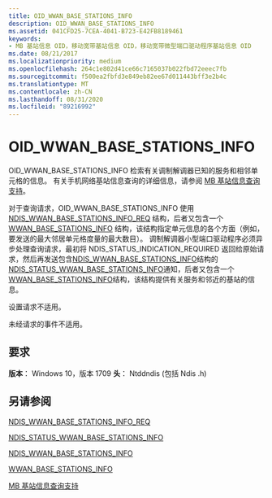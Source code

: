 ```yaml
---
title: OID_WWAN_BASE_STATIONS_INFO
description: OID_WWAN_BASE_STATIONS_INFO
ms.assetid: 041CFD25-7CEA-4041-B723-E42FB8189461
keywords:
- MB 基站信息 OID，移动宽带基站信息 OID，移动宽带微型端口驱动程序基站信息 OID
ms.date: 08/21/2017
ms.localizationpriority: medium
ms.openlocfilehash: 264c1e802d41ce66c7165037b022fbd72eeec7fb
ms.sourcegitcommit: f500ea2fbfd3e849eb82ee67d011443bff3e2b4c
ms.translationtype: MT
ms.contentlocale: zh-CN
ms.lasthandoff: 08/31/2020
ms.locfileid: "89216992"
---
```

# <a name="oid_wwan_base_stations_info"></a>OID_WWAN_BASE_STATIONS_INFO

OID_WWAN_BASE_STATIONS_INFO 检索有关调制解调器已知的服务和相邻单元格的信息。 有关手机网络基站信息查询的详细信息，请参阅 [MB 基站信息查询支持](mb-base-stations-information-query-support.md)。

对于查询请求，OID_WWAN_BASE_STATIONS_INFO 使用 [NDIS_WWAN_BASE_STATIONS_INFO_REQ](/windows-hardware/drivers/ddi/ndiswwan/ns-ndiswwan-_ndis_wwan_base_stations_info_req) 结构，后者又包含一个 [WWAN_BASE_STATIONS_INFO](/windows-hardware/drivers/ddi/wwan/ns-wwan-_wwan_base_stations_info) 结构，该结构指定单元信息的各个方面（例如，要发送的最大邻居单元格度量的最大数目）。 调制解调器小型端口驱动程序必须异步处理查询请求，最初将 NDIS_STATUS_INDICATION_REQUIRED 返回给原始请求，然后再发送包含[NDIS_WWAN_BASE_STATIONS_INFO](/windows-hardware/drivers/ddi/ndiswwan/ns-ndiswwan-_ndis_wwan_base_stations_info)结构的[NDIS_STATUS_WWAN_BASE_STATIONS_INFO](ndis-status-wwan-base-stations-info.md)通知，后者又包含一个[WWAN_BASE_STATIONS_INFO](/windows-hardware/drivers/ddi/wwan/ns-wwan-_wwan_base_stations_info)结构，该结构提供有关服务和邻近的基站的信息。

设置请求不适用。

未经请求的事件不适用。

## <a name="requirements"></a>要求

**版本**： Windows 10，版本 1709 **头**： Ntddndis (包括 Ndis .h) 

## <a name="see-also"></a>另请参阅

[NDIS_WWAN_BASE_STATIONS_INFO_REQ](/windows-hardware/drivers/ddi/ndiswwan/ns-ndiswwan-_ndis_wwan_base_stations_info_req)

[NDIS_STATUS_WWAN_BASE_STATIONS_INFO](ndis-status-wwan-base-stations-info.md)

[NDIS_WWAN_BASE_STATIONS_INFO](/windows-hardware/drivers/ddi/ndiswwan/ns-ndiswwan-_ndis_wwan_base_stations_info)

[WWAN_BASE_STATIONS_INFO](/windows-hardware/drivers/ddi/wwan/ns-wwan-_wwan_base_stations_info)

[MB 基站信息查询支持](mb-base-stations-information-query-support.md)